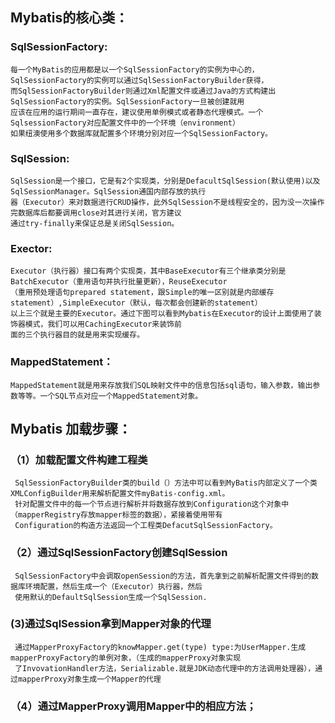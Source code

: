 ## Mybatis的核心类：

  ### SqlSessionFactory: 
    每一个MyBatis的应用都是以一个SqlSessionFactory的实例为中心的，SqlSessionFactory的实例可以通过SqlSessionFactoryBuilder获得，
    而SqlSessionFactoryBuilder则通过Xml配置文件或通过Java的方式构建出SqlSessionFactory的实例。SqlSessionFactory一旦被创建就用
    应该在应用的运行期间一直存在，建议使用单例模式或者静态代理模式。一个SqlsessionFactory对应配置文件中的一个环境（environment）
    如果纽澳使用多个数据库就配置多个环境分别对应一个SqlSessionFactory。
    
  ### SqlSession:
    SqlSession是一个接口，它是有2个实现类，分别是DefacultSqlSession(默认使用)以及SqlSessionManager。SqlSession通国内部存放的执行
    器（Executor）来对数据进行CRUD操作，此外SqlSession不是线程安全的，因为没一次操作完数据库后都要调用close对其进行关闭，官方建议
    通过try-finally来保证总是关闭SqlSession。
    
  ### Exector:
    Executor（执行器）接口有两个实现类，其中BaseExecutor有三个继承类分别是BatchExecutor（重用语句并执行批量更新），ReuseExecutor
    （重用预处理语句prepared statement，跟Simple的唯一区别就是内部缓存statement）,SimpleExecutor（默认，每次都会创建新的statement）
    以上三个就是主要的Executor。通过下图可以看到Mybatis在Executor的设计上面使用了装饰器模式，我们可以用CachingExecutor来装饰前
    面的三个执行器目的就是用来实现缓存。
    
  ### MappedStatement：
    MappedStatement就是用来存放我们SQL映射文件中的信息包括sql语句，输入参数，输出参数等等。一个SQL节点对应一个MappedStatement对象。

## Mybatis 加载步骤：

  ### （1）加载配置文件构建工程类
     SqlSessionFactoryBuilder类的build（）方法中可以看到MyBatis内部定义了一个类XMLConfigBuilder用来解析配置文件myBatis-config.xml。
     针对配置文件中的每一个节点进行解析并将数据存放到Configuration这个对象中（mapperRegistry存放mapper标签的数据），紧接着使用带有
     Configuration的构造方法返回一个工程类DefacutSqlSessionFactory。
  ### （2）通过SqlSessionFactory创建SqlSession
     SqlSessionFactory中会调取openSession的方法，首先拿到之前解析配置文件得到的数据库环境配置，然后生成一个（Executor）执行器，然后
     使用默认的DefaultSqlSession生成一个SqlSession.
  ###  (3)通过SqlSession拿到Mapper对象的代理
     通过MapperProxyFactory的knowMapper.get(type) type:为UserMapper.生成mapperProxyFactory的单例对象，（生成的mapperProxy对象实现
     了InvovationHandler方法，Serializable.就是JDK动态代理中的方法调用处理器），通过mapperProxy对象生成一个Mapper的代理
  ### （4）通过MapperProxy调用Mapper中的相应方法；
     
